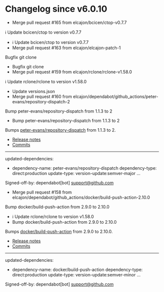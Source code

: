 # Changelog since v6.0.10
- Merge pull request #165 from elcajon/bcicen/ctop-v0.7.7

ℹ️ Update bcicen/ctop to version v0.7.7 
- ℹ️ Update bcicen/ctop to version v0.7.7 
- Merge pull request #163 from elcajon/elcajon-patch-1

Bugfix git clone 
- Bugfix git clone 
- Merge pull request #159 from elcajon/rclone/rclone-v1.58.0

ℹ️ Update rclone/rclone to version v1.58.0 
- Update versions.json 
- Merge pull request #160 from elcajon/dependabot/github_actions/peter-evans/repository-dispatch-2

Bump peter-evans/repository-dispatch from 1.1.3 to 2 
- Bump peter-evans/repository-dispatch from 1.1.3 to 2

Bumps [peter-evans/repository-dispatch](https://github.com/peter-evans/repository-dispatch) from 1.1.3 to 2.
- [Release notes](https://github.com/peter-evans/repository-dispatch/releases)
- [Commits](https://github.com/peter-evans/repository-dispatch/compare/v1.1.3...v2)

---
updated-dependencies:
- dependency-name: peter-evans/repository-dispatch
  dependency-type: direct:production
  update-type: version-update:semver-major
...

Signed-off-by: dependabot[bot] <support@github.com> 
- Merge pull request #158 from elcajon/dependabot/github_actions/docker/build-push-action-2.10.0

Bump docker/build-push-action from 2.9.0 to 2.10.0 
- ℹ️ Update rclone/rclone to version v1.58.0 
- Bump docker/build-push-action from 2.9.0 to 2.10.0

Bumps [docker/build-push-action](https://github.com/docker/build-push-action) from 2.9.0 to 2.10.0.
- [Release notes](https://github.com/docker/build-push-action/releases)
- [Commits](https://github.com/docker/build-push-action/compare/v2.9.0...v2.10.0)

---
updated-dependencies:
- dependency-name: docker/build-push-action
  dependency-type: direct:production
  update-type: version-update:semver-minor
...

Signed-off-by: dependabot[bot] <support@github.com> 
